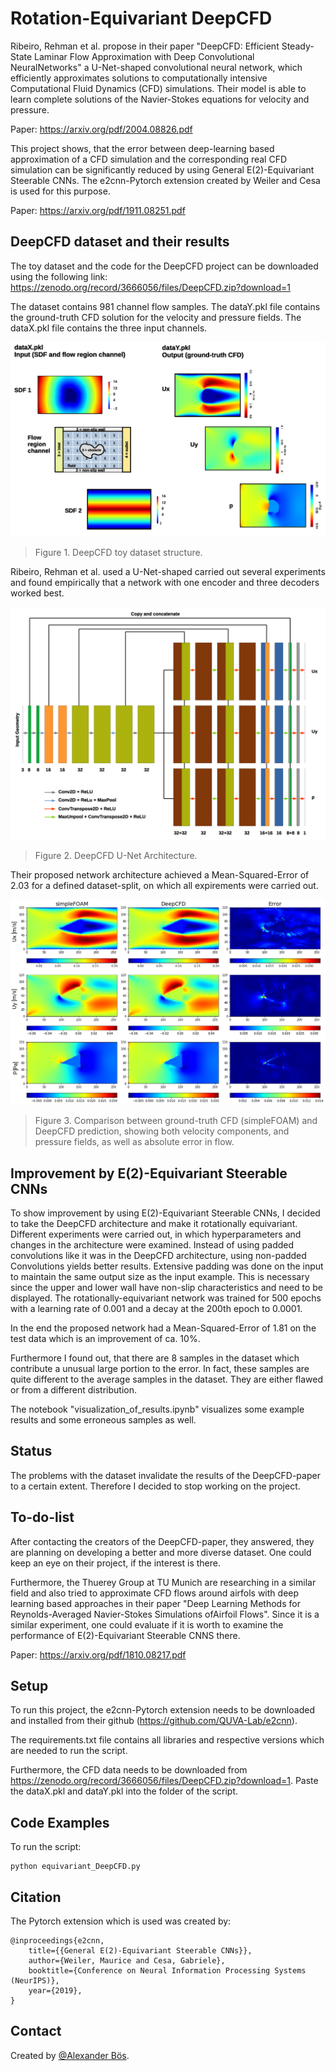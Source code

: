 # Rotation-Equivariant DeepCFD
Ribeiro, Rehman et al. propose in their paper "DeepCFD: Efficient Steady-State Laminar Flow Approximation with Deep Convolutional NeuralNetworks" a U-Net-shaped convolutional 
neural network, which efficiently approximates solutions to computationally intensive Computational Fluid Dynamics (CFD) simulations. 
Their model is able to learn complete solutions of the Navier-Stokes equations for velocity and pressure. 

Paper: https://arxiv.org/pdf/2004.08826.pdf

This project shows, that the error between deep-learning based approximation of a CFD simulation and the corresponding real CFD simulation can be significantly reduced by using General E(2)-Equivariant Steerable CNNs.
The e2cnn-Pytorch extension created by Weiler and Cesa is used for this purpose.

Paper: https://arxiv.org/pdf/1911.08251.pdf

## DeepCFD dataset and their results
The toy dataset and the code for the DeepCFD project can be downloaded using the following link: https://zenodo.org/record/3666056/files/DeepCFD.zip?download=1

The dataset contains 981 channel flow samples. The dataY.pkl file contains the ground-truth CFD solution for the velocity and pressure fields. 
The dataX.pkl file contains the three input channels. 

![CFDAI](./ReadmeFiles/DataStruct.png)
> Figure 1. DeepCFD toy dataset structure.

Ribeiro, Rehman et al. used a U-Net-shaped carried out several experiments and found empirically that a network with one encoder and three decoders worked best.

![arch](./ReadmeFiles/arch.png)
> Figure 2. DeepCFD U-Net Architecture.

Their proposed network architecture achieved a Mean-Squared-Error of 2.03 for a defined dataset-split, on which all expirements were carried out.

![TriangleF2](./ReadmeFiles/triangleF2.png)
> Figure 3. Comparison between ground-truth CFD (simpleFOAM) and DeepCFD prediction, showing both velocity components, and pressure fields, as well as absolute error in flow.

## Improvement by E(2)-Equivariant Steerable CNNs
To show improvement by using E(2)-Equivariant Steerable CNNs, I decided to take the DeepCFD architecture and make it rotationally equivariant. Different experiments were carried out, in which hyperparameters
and changes in the architecture were examined. Instead of using padded convolutions like it was in the DeepCFD architecture, using non-padded Convolutions yields better results. Extensive padding was done
on the input to maintain the same output size as the input example. This is necessary since the upper and lower wall have non-slip characteristics and need to be displayed.
The rotationally-equivariant network was trained 
for 500 epochs with a learning rate of 0.001 and a decay at the 200th epoch to 0.0001.

In the end the proposed network had a Mean-Squared-Error of 1.81 on the test data which is an improvement of ca. 10%. 

Furthermore I found out, that there are 8 samples in the dataset
which contribute a unusual large portion to the error. In fact, these samples are quite different to the average samples in the dataset. They are either flawed or from a different distribution. 

The notebook "visualization_of_results.ipynb" visualizes some example results and some erroneous samples as well.

## Status
The problems with the dataset invalidate the results of the DeepCFD-paper to a certain extent. Therefore I decided to stop working on the project.

## To-do-list
After contacting the creators of the DeepCFD-paper, they answered, they are planning on developing a better and more diverse dataset. One could keep an eye on their project, if the interest is there.

Furthermore, the Thuerey Group at TU Munich are researching in a similar field and also tried to approximate CFD flows around airfols with deep learning based approaches 
in their paper "Deep Learning Methods for Reynolds-Averaged Navier-Stokes Simulations ofAirfoil Flows". Since it is a similar experiment, one could evaluate if it is worth to 
examine the performance of E(2)-Equivariant Steerable CNNS there.

Paper: https://arxiv.org/pdf/1810.08217.pdf

## Setup
To run this project, the e2cnn-Pytorch extension needs to be downloaded and installed from their github (https://github.com/QUVA-Lab/e2cnn). 

The requirements.txt file contains all libraries and respective versions which are needed to run the script.

Furthermore, the CFD data needs to be downloaded from https://zenodo.org/record/3666056/files/DeepCFD.zip?download=1. Paste the dataX.pkl and dataY.pkl into the folder of the script.

## Code Examples
To run the script:
```
python equivariant_DeepCFD.py
```

## Citation

The Pytorch extension which is used was created by:
```
@inproceedings{e2cnn,
    title={{General E(2)-Equivariant Steerable CNNs}},
    author={Weiler, Maurice and Cesa, Gabriele},
    booktitle={Conference on Neural Information Processing Systems (NeurIPS)},
    year={2019},
}
```

## Contact
Created by [@Alexander Bös](mailto:alex.boes@tum.de).
